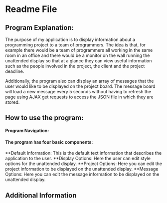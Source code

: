 # Readme File

Program Explanation:
-------------------
The purpose of my application is to display information about a programming project to a team of programmers. The idea is that, for example there would be a team of programmers all working in the same room in an office and there would be a monitor on the wall running the unattended display so that at a glance they can view useful information such as the people involved in the project, the client and the project deadline.

Additionally, the program also can display an array of messages that the user would like to be displayed on the project board. The message board will load a new message every 5 seconds without having to refresh the page using AJAX get requests to access the JSON file in which they are stored.

How to use the program:
-----------------------

#### Program Navigation:

#### The program has four basic components:
**Default Information: This is the default text information that describes the application to the user.
**Display Options: Here the user can edit style options for the unattended display.
**Project Options: Here you can edit the project information to be displayed on the unattended display.
**Message Options: Here you can edit the message information to be displayed on the unattended display.

Additional Information
----------------------
